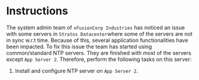 # Instructions

The system admin team of `xFusionCorp Industries` has noticed an issue with some servers in `Stratos Datacenter`where some of the servers are not in sync w.r.t time. Because of this, several application functionalities have been impacted. To fix this issue the team has started using common/standard NTP servers. They are finished with most of the servers except `App Server 2`. Therefore, perform the following tasks on this server:

1. Install and configure NTP server on `App Server 2`.
